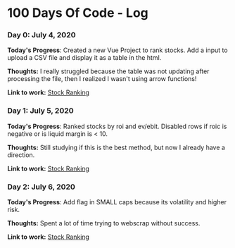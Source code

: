 # 100 Days Of Code - Log

### Day 0: July 4, 2020

**Today's Progress**: Created a new Vue Project to rank stocks. Add a input to upload a CSV file and display it as a table in the html.

**Thoughts:** I really struggled because the table was not updating after processing the file, then I realized I wasn't using arrow functions!

**Link to work:** [Stock Ranking](https://github.com/isadorastan/stock-ranking)


### Day 1: July 5, 2020

**Today's Progress**: Ranked stocks by roi and ev/ebit. Disabled rows if roic is negative or is liquid margin is < 10.

**Thoughts:** Still studying if this is the best method, but now I already have a direction.

**Link to work:** [Stock Ranking](https://github.com/isadorastan/stock-ranking)

### Day 2: July 6, 2020

**Today's Progress**: Add flag in SMALL caps because its volatility and higher risk.

**Thoughts:** Spent a lot of time trying to webscrap without success.

**Link to work:** [Stock Ranking](https://github.com/isadorastan/stock-ranking)
